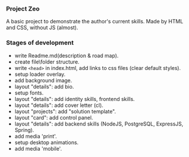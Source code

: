 ### Project Zeo

A basic project to demonstrate the author's current skills. Made by HTML and CSS, without JS (almost). 

### Stages of development

- write Readme.md(description & road map).
- create file\folder structure.
- write `<head>` in index.html, add links to css files (clear default styles).
- setup loader overlay.
- add background image.
- layout "details": add bio.
- setup fonts.
- layout "details": add identity skills, frontend skills.
- layout "details": add cover letter (cl).
- layout "projects": add "solution template".
- layout "card": add control panel.
- layout "details": add backend skills (NodeJS, PostgreSQL, ExpressJS, Spring).
- add media 'print'.
- setup desktop animations.
- add media 'mobile'.